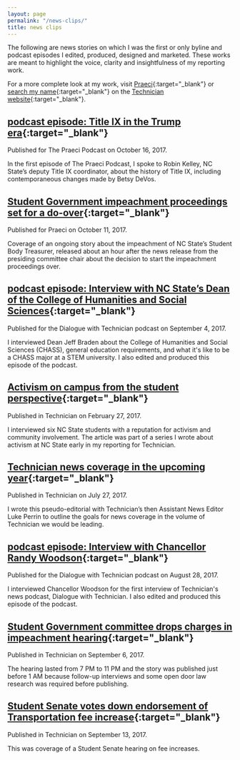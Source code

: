 ```yaml
---
layout: page
permalink: "/news-clips/"
title: news clips
---
```


The following are news stories on which I was the first or only byline and podcast episodes I edited, produced, designed and marketed. These works are meant to highlight the voice, clarity and insightfulness of my reporting work.

For a more complete look at my work, visit [Praeci]({{site.praeci_link}}){:target="_blank"} or [search my name]({{site.tech_articles_link}}){:target="_blank"} on the [Technician website]({{site.technician_link}}){:target="_blank"}.

## [podcast episode: Title IX in the Trump era](http://praeci.com/Podcast-Title-IX-in-the-Trump-era.html){:target="_blank"}

Published for The Praeci Podcast on October 16, 2017.

In the first episode of The Praeci Podcast, I spoke to Robin Kelley, NC State’s deputy Title IX coordinator, about the history of Title IX, including contemporaneous changes made by Betsy DeVos.

## [Student Government impeachment proceedings set for a do-over](http://praeci.com/initial-impeachment-hearing-set-for-a-do-over.html){:target="_blank"}

Published for Praeci on October 11, 2017.

Coverage of an ongoing story about the impeachment of NC State’s Student Body Treasurer, released about an hour after the news release from the presiding committee chair about the decision to start the impeachment proceedings over.

## [podcast episode: Interview with NC State’s Dean of the College of Humanities and Social Sciences](https://overcast.fm/+J5iNb_-lk){:target="_blank"}

Published for the Dialogue with Technician podcast on September 4, 2017.

I interviewed Dean Jeff Braden about the College of Humanities and Social Sciences (CHASS), general education requirements, and what it's like to be a CHASS major at a STEM university. I also edited and produced this episode of the podcast.

## [Activism on campus from the student perspective](http://www.technicianonline.com/news/article_a924243e-fcae-11e6-ab57-53e36d7a71c7.html){:target="_blank"}

Published in Technician on February 27, 2017.

I interviewed six NC State students with a reputation for activism and community involvement. The article was part of a series I wrote about activism at NC State early in my reporting for Technician.

## [Technician news coverage in the upcoming year](http://www.technicianonline.com/news/article_53efab54-7261-11e7-a331-43b27938e602.html){:target="_blank"}

Published in Technician on July 27, 2017.

I wrote this pseudo-editorial with Technician’s then Assistant News Editor Luke Perrin to outline the goals for news coverage in the volume of Technician we would be leading.

## [podcast episode: Interview with Chancellor Randy Woodson](https://overcast.fm/+J5iMLr8WA){:target="_blank"}

Published for the Dialogue with Technician podcast on August 28, 2017.

I interviewed Chancellor Woodson for the first interview of Technician's news podcast, Dialogue with Technician. I also edited and produced this episode of the podcast.

## [Student Government committee drops charges in impeachment hearing](http://www.technicianonline.com/news/article_aef556ec-92bf-11e7-a1ef-5f8fc9433b52.html){:target="_blank"}

Published in Technician on September 6, 2017.

The hearing lasted from 7 PM to 11 PM and the story was published just before 1 AM because follow-up interviews and some open door law research was required before publishing.

## [Student Senate votes down endorsement of Transportation fee increase](http://www.technicianonline.com/news/article_c959462a-98fe-11e7-a709-23d7e9c1386d.html){:target="_blank"}

Published in Technician on September 13, 2017.

This was coverage of a Student Senate hearing on fee increases.